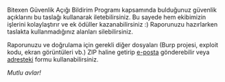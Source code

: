 Bitexen Güvenlik Açığı Bildirim Programı kapsamında bulduğunuz güvenlik açıklarını bu taslağı kullanarak iletebilirsiniz. Bu sayede hem ekibimizin işlerini kolaylaştırır ve ek ödüller kazanabilirsiniz :) Raporunuzu hazırlarken taslakta kullanmadığınız alanları silebilirsiniz.

Raporunuzu ve doğrulama için gerekli diğer dosyaları (Burp projesi, exploit kodu, ekran görüntüleri vb.) ZIP haline getirip [e-posta](mailto:bugbounty@bitexen.com) gönderebilir veya [adresteki](https://bugbounty.bitexen.com/) formu kullanabilirsiniz.

_Mutlu avlar!_
